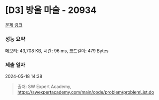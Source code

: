 # [D3] 방울 마술 - 20934 

[문제 링크](https://swexpertacademy.com/main/code/problem/problemDetail.do?contestProbId=AY9QTGqqcckDFAVF) 

### 성능 요약

메모리: 43,708 KB, 시간: 96 ms, 코드길이: 479 Bytes

### 제출 일자

2024-05-18 14:38



> 출처: SW Expert Academy, https://swexpertacademy.com/main/code/problem/problemList.do